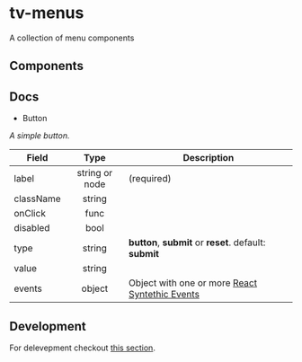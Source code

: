 # tv-menus

A collection of menu components
## Components

## Docs
- Button

_A simple button._

**Field** | **Type** | **Description**
--- | :---: | ---
label | string or node | (required)
className | string | 
onClick | func |
disabled | bool |
type | string | __button__, __submit__ or __reset__. default: __submit__
value | string |
events | object | Object with one or more [React Syntethic Events](https://reactjs.org/docs/events.html)

## Development
For delevepment checkout [this section](https://github.com/shareThevelopment/tv-handbook/Development).